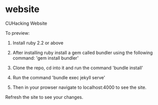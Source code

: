 # website
CUHacking Website

To preview:

1) Install ruby 2.2 or above

2) After installing ruby install a gem called bundler using the following command: 'gem install bundler'

3) Clone the repo, cd into it and run the command 'bundle install'

4) Run the command 'bundle exec jekyll serve'

5) Then in your prowser navigate to localhost:4000 to see the site.

Refresh the site to see your changes.
